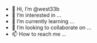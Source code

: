 - 👋 Hi, I’m @west33b
- 👀 I’m interested in ...
- 🌱 I’m currently learning ...
- 💞️ I’m looking to collaborate on ...
- 📫 How to reach me ...

<!---
west33b/west33b is a ✨ special ✨ repository because its `README.md` (this file) appears on your GitHub profile.
You can click the Preview link to take a look at your changes.
--->
